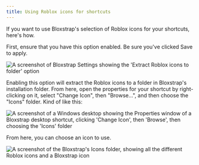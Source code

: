 ```yaml
---
title: Using Roblox icons for shortcuts
---
```


If you want to use Bloxstrap's selection of Roblox icons for your shortcuts, here's how.

First, ensure that you have this option enabled. Be sure you've clicked Save to apply.

![A screenshot of Bloxstrap Settings showing the 'Extract Roblox icons to folder' option](@assets-wiki/shortcuts-option.png)

Enabling this option will extract the Roblox icons to a folder in Bloxstrap's installation folder. From here, open the properties for your shortcut by right-clicking on it, select "Change Icon", then "Browse...", and then choose the "Icons" folder. Kind of like this:

![A screenshot of a Windows desktop showing the Properties window of a Bloxstrap desktop shortcut, clicking 'Change Icon', then 'Browse', then choosing the 'Icons' folder](@assets-wiki/shortcuts-flow.png)

From here, you can choose an icon to use.

![A screenshot of the Bloxstrap's Icons folder, showing all the different Roblox icons and a Bloxstrap icon](@assets-wiki/shortcuts-icons.png)